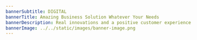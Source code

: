 ```yaml
---
bannerSubtitle: DIGITAL
bannerTitle: Amazing Business Solution Whatever Your Needs
bannerDescription: Real innovations and a positive customer experience are the heart of successful communication. No fake products and services. Our commitment to integrity means you can trust us to deliver genuine solutions tailored to your unique challenges. By focusing on transparency and customer-centricity, we ensure that every interaction with us is meaningful and impactful. Partner with us to experience how authentic innovation can drive your business forward while delivering a positive customer experience that stands the test of time.
bannerImage: ../../static/images/banner-image.png
---
```

